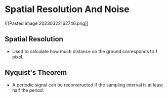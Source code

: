 # Spatial Resolution And Noise
![[Pasted image 20230322162746.png]]
## Spatial Resolution
* Used to calculate how much distance on the ground corresponds to 1 pixel.

## Nyquist's Theorem
* A periodic signal can be reconstructed if the sampling interval is at least half the period.